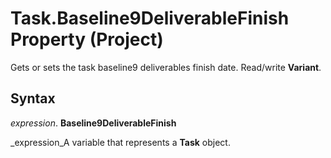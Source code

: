 
# Task.Baseline9DeliverableFinish Property (Project)

Gets or sets the task baseline9 deliverables finish date. Read/write  **Variant**.


## Syntax

 _expression_. **Baseline9DeliverableFinish**

 _expression_A variable that represents a  **Task** object.

